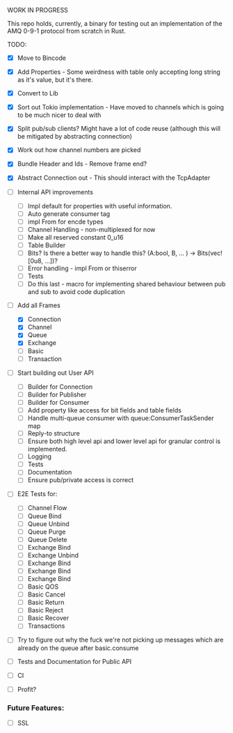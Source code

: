 WORK IN PROGRESS

This repo holds, currently, a binary for testing out an implementation of the AMQ 0-9-1 protocol from scratch in Rust.

TODO:

- [x] Move to Bincode
- [x] Add Properties - Some weirdness with table only accepting long string as it's value, but it's there.
- [x] Convert to Lib
- [x] Sort out Tokio implementation - Have moved to channels which is going to be much nicer to deal with
- [x] Split pub/sub clients? Might have a lot of code reuse (although this will be mitigated by abstracting connection)
- [x] Work out how channel numbers are picked
- [x] Bundle Header and Ids - Remove frame end?
- [x] Abstract Connection out - This should interact with the TcpAdapter

- [ ] Internal API improvements
  - [ ] Impl default for properties with useful information.
  - [ ] Auto generate consumer tag
  - [ ] impl From for encde types
  - [ ] Channel Handling - non-multiplexed for now
  - [ ] Make all reserved constant 0_u16
  - [ ] Table Builder
  - [ ] Bits? Is there a better way to handle this? (A:bool, B, ... )  -> Bits(vec![0u8, ...])?
  - [ ] Error handling - impl From or thiserror 
  - [ ] Tests
  - [ ] Do this last - macro for implementing shared behaviour between pub and sub to avoid code duplication

- [ ] Add all Frames
  - [x] Connection
  - [x] Channel
  - [x] Queue
  - [x] Exchange
  - [ ] Basic
  - [ ] Transaction

- [ ] Start building out User API
  - [ ] Builder for Connection
  - [ ] Builder for Publisher
  - [ ] Builder for Consumer
  - [ ] Add property like access for bit fields and table fields
  - [ ] Handle multi-queue consumer with queue:ConsumerTaskSender map
  - [ ] Reply-to structure
  - [ ] Ensure both high level api and lower level api for granular control is implemented.
  - [ ] Logging
  - [ ] Tests
  - [ ] Documentation
  - [ ] Ensure pub/private access is correct

- [ ] E2E Tests for:
  - [ ] Channel Flow
  - [ ] Queue Bind
  - [ ] Queue Unbind
  - [ ] Queue Purge
  - [ ] Queue Delete
  - [ ] Exchange Bind
  - [ ] Exchange Unbind
  - [ ] Exchange Bind
  - [ ] Exchange Bind
  - [ ] Exchange Bind
  - [ ] Basic QOS
  - [ ] Basic Cancel
  - [ ] Basic Return 
  - [ ] Basic Reject 
  - [ ] Basic Recover
  - [ ] Transactions

- [ ] Try to figure out why the fuck we're not picking up messages which are already on the queue after basic.consume
- [ ] Tests and Documentation for Public API
- [ ] CI
- [ ] Profit? 

### Future Features:

- [ ] SSL


